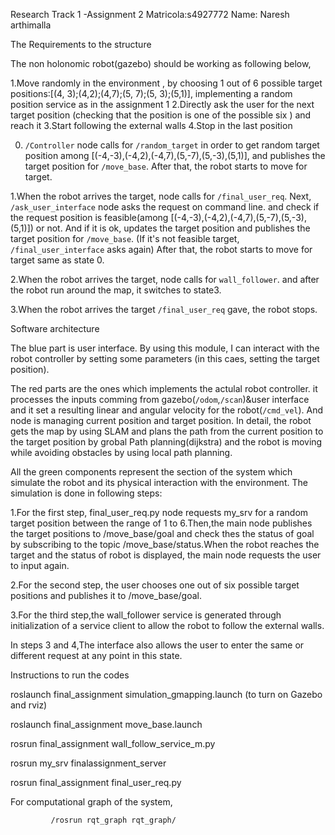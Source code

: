 Research Track 1 -Assignment 2
Matricola:s4927772
Name: Naresh arthimalla



The Requirements to the structure

The non holonomic robot(gazebo) should be working as following below,

1.Move randomly in the environment , by choosing 1 out of 6 possible target positions:[(4, 3);(4,2);(4,7);(5, 7);(5, 3);(5,1)], implementing a random position service as in the assignment 1
2.Directly ask the user for the next target position (checking that the position is one of the possible six ) and reach it
3.Start following the external walls
4.Stop in the last position

0. `/Controller` node calls for `/random_target` in order to get random target position among [(-4,-3),(-4,2),(-4,7),(5,-7),(5,-3),(5,1)], and publishes the target position for `/move_base`. After that, the robot starts to move for target.

1.When the robot arrives the target, node calls for `/final_user_req`. Next, `/ask_user_interface` node asks the request on command line. and check if the request position is feasible(among [(-4,-3),(-4,2),(-4,7),(5,-7),(5,-3),(5,1)]) or not. And if it is ok, updates the target position and publishes the target position for `/move_base`. (If it's not feasible target, `/final_user_interface` asks again) After that, the robot starts to move for target same as state 0.

2.When the robot arrives the target,  node calls for `wall_follower`. and after the robot run around the map, it switches to state3.

3.When the robot arrives the target `/final_user_req` gave, the robot stops.

Software architecture

The blue part is user interface. By using this module, I can interact with the robot controller by setting some parameters (in this caes, setting the target position).

The red parts are the ones which implements the actulal robot controller. it processes the inputs comming from gazebo(`/odom`,`/scan`)&user interface and it set a resulting linear and angular velocity for the robot(`/cmd_vel`). And  node is managing  current position and target position. In detail, the robot gets the map by using SLAM and plans the path from the current position to the target position by grobal Path planning(dijkstra) and the robot is moving while avoiding obstacles by using local path planning.

All the green components represent the section of the system which simulate the robot and its physical interaction with the environment.
The simulation is done in following steps:

1.For the first step, final_user_req.py node requests my_srv for a random target position between the range of 1 to 6.Then,the main node publishes the target positions to /move_base/goal and check thes the status of goal by subscribing to the topic /move_base/status.When the robot reaches the target and the status of robot is displayed, the main node requests the user to input again.

2.For the second step, the user chooses one out of six possible target positions and publishes it to /move_base/goal.

3.For the third step,the wall_follower service is generated through initialization of a service client to allow the robot to follow the external walls.

In steps 3 and 4,The interface also allows the user to enter the same or different request at any point in this state.



 Instructions to run the codes
                   
roslaunch final_assignment simulation_gmapping.launch (to turn on Gazebo and rviz)
                   
roslaunch final_assignment move_base.launch
                   
rosrun final_assignment wall_follow_service_m.py
                   
rosrun my_srv finalassignment_server
                    
rosrun final_assignment final_user_req.py
                    
For computational graph of the system,
                    
             /rosrun rqt_graph rqt_graph/

                                              

